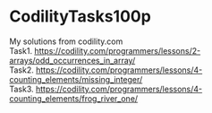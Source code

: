 # CodilityTasks100p
My solutions from codility.com<br>
Task1. https://codility.com/programmers/lessons/2-arrays/odd_occurrences_in_array/<br>
Task2. https://codility.com/programmers/lessons/4-counting_elements/missing_integer/<br>
Task3. https://codility.com/programmers/lessons/4-counting_elements/frog_river_one/

